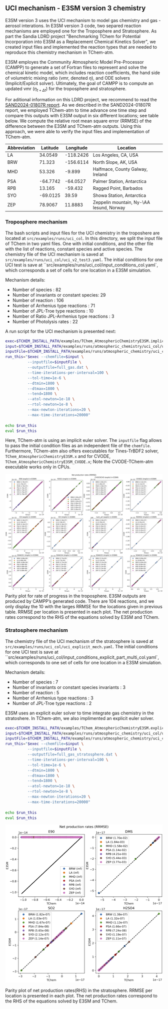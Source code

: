 ## **UCI mechanism - E3SM version 3 chemistry**

E3SM version 3 uses the UCI mechanism to model gas chemistry and gas - aerosol interations. In E3SM version 3 code, two separed reaction mechanisms are employed one for the Troposphere and Stratosphere. As part the Sandia LDRD project "Benchmarking TChem for Potential Incorporation into E3SM as a Replacement Chemical Kinetics Solver", we created input files and implemented the reaction types that are needed to reproduce this chemistry mechanism in TChem-atm.

E3SM employes the Community Atmospheric Model Pre-Processor (CAMPP) to generate a set of Fortran files to represent and solve the chemical kinetic model, which includes reaction coefficients, the hand side of volumetric mixing ratio (vmr, denoted $\eta$), and ODE solvers (Implicit/Explicit solver). Ultimately, the goal of CAMPP is to compute an updated vmr ($\eta_{t+\Delta t}$) for the troposphere and stratosphere.

For aditional information on this LDRD project, we recommend to read the [SAND2024-01807R report](/../sand_report/QTI_tchemV1.pdf). As we described in the SAND2024-01807R report, we employed TChem-atm to time advance one time step and compare this outputs with E3SM output in six different locations; see table below. We compute the relative root mean square error (RRMSE) of the difference between the E3SM and TChem-atm outputs. Using this approach, we were able to verify the input files and implementation of TChem-atm.

| Abbreviation | Latitude | Longitude | Location |
|--------------|----------|-----------|----------|
| LA | 34.0549 | -118.2426 | Los Angeles, CA, USA |
| BRW | 71.323 | -156.6114 | North Slope, AK, USA |
| MHD | 53.326 | -9.899 | Halfmace, County Galway, Ireland |
| PSA | -64.7742 | -64.0527 | Palmer Station, Antarctica |
| RPB | 13.165 | -59.432 | Ragged Point, Barbados |
| SYO | -69.0125 | 39.59 | Showa Station, Antarctica |
| ZEP | 78.9067 | 11.8883 | Zeppelin mountain, Ny-\AA lesund, Norway |


### **Troposphere mechanism**
The bash scripts and input files for the UCI chemistry in the troposhere are located at ``src/examples/runs/uci_col``. In this directory, we split the input file of TChem in two yaml files. One with initial conditions, and the other file with the list of reactions, constant species and active species. The chemistry file of the UCI mechanism is saved at ``src/examples/runs/uci_col/uci_v2_test3.yaml``. The initial conditions for one UCI test is save at ``src/examples/runs/uci_col/input_conditions_col.yaml`, which corresponds a set of cells for one location in a E3SM simulation.

Mechanism details:

* Number of species : 82
* Number of invariants or constant species: 29
* Number of reaction : 106
* Number of Arrhenius type reactions : 71
* Number of JPL-Troe type reactions : 10
* Number of Ratio JPL-Arrhenius type reactions : 3
* Number of Photolysis rates : 22

A run script for the UCI mechanism is presented next:

```bash
exec=$TCHEM_INSTALL_PATH/examples/TChem_AtmosphericChemistryE3SM.implicit_euler.x
input=$TCHEM_INSTALL_PATH/examples/runs/atmospheric_chemistry/uci_col/uci_v2_test3.yaml
inputFile=$TCHEM_INSTALL_PATH/examples/runs/atmospheric_chemistry/uci_col/input_conditions_multi_col.yaml
run_this="$exec --chemfile=$input \
          --inputfile=$inputFile \
          --outputfile=full_gas.dat \
          --time-iterations-per-interval=100 \
          --tol-time=1e-6 \
          --dtmin=1800 \
          --dtmax=1800 \
          --tend=1800 \
          --atol-newton=1e-18 \
          --rtol-newton=1e-8 \
          --max-newton-iterations=20 \
          --max-time-iterations=20000"

echo $run_this
eval $run_this
```
Here, TChem-atm is using an implicit euler solver. The ``inputfile`` flag allows to pass the initial condition files as an independent file of the ``chemfile``. Furthermore, TChem-atm also offers executables for Tines-TrBDF2 solver, ``TChem_AtmosphericChemistryE3SM.x`` and for CVODE, ``TChem_AtmosphericChemistryE3SM_CVODE.x``; Note the CVODE-TChem-atm executable works only in CPUs.

![E3SM vs TChem-atm Troposhere](figures/net_production_rate_worst.png)
Parity plot for rate of progress in the troposphere. E3SM outputs are produced by CAMPP’s generated code. There are 104 reactions, and we only display the 10 with the larges RRMSE for the locations given in previous table. RRMSE per location is presented in each plot. The net production rates correspond to the RHS of the equations solved by E3SM and TChem.


### **Stratosphere mechanism**

The chemistry file of the UCI mechanism of the stratosphere is saved at ``src/examples/runs/uci_col/uci_explicit_mech.yaml``. The initial conditions for one UCI test is save at ``src/examples/runs/uci_col/input_conditions_explicit_part_multi_col.yaml`, which corresponds to one set of cells for one location in a E3SM simulation.

Mechanism details:

* Number of species : 7
* Number of invariants or constant species invariants : 3
* Number of reaction : 5
* Number of Arrhenius type reactions : 3
* Number of JPL-Troe type reactions : 2

E3SM uses an explicit euler solver to time integrate gas chemistry in the stratoshere. In TChem-atm, we also implimented an explicit euler solver.

```bash
exec=$TCHEM_INSTALL_PATH/examples/TChem_AtmosphericChemistryE3SM.explicit_euler.x
input=$TCHEM_INSTALL_PATH/examples/runs/atmospheric_chemistry/uci_col/uci_explicit_mech.yaml
inputFile=$TCHEM_INSTALL_PATH/examples/runs/atmospheric_chemistry/uci_col/input_conditions_explicit_part_multi_col.yaml
run_this="$exec --chemfile=$input \
          --inputfile=$inputFile \
          --outputfile=full_gas_stratosphere.dat \
          --time-iterations-per-interval=100 \
          --tol-time=1e-6 \
          --dtmin=1800 \
          --dtmax=1800 \
          --tend=1800 \
          --atol-newton=1e-18 \
          --rtol-newton=1e-8 \
          --max-newton-iterations=20 \
          --max-time-iterations=20000"

echo $run_this
eval $run_this
```

![E3SM vs TChem-atm Stratoshere](figures/net_production_rates_stratosphere.png)

Parity plot of net production rates(RHS) in the stratosphere. RRMSE per location is presented in each plot. The net production rates correspond to the RHS of the equations solved by E3SM and TChem.
